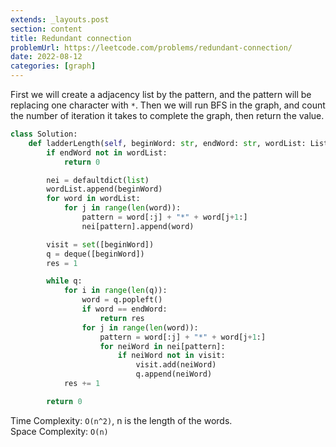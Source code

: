 ```yaml
---
extends: _layouts.post
section: content
title: Redundant connection
problemUrl: https://leetcode.com/problems/redundant-connection/
date: 2022-08-12
categories: [graph]
---
```


First we will create a adjacency list by the pattern, and the pattern will be replacing one character with `*`. Then we will run BFS in the graph, and count the number of iteration it takes to complete the graph, then return the value.

```python
class Solution:
    def ladderLength(self, beginWord: str, endWord: str, wordList: List[str]) -> int:
        if endWord not in wordList:
            return 0

        nei = defaultdict(list)
        wordList.append(beginWord)
        for word in wordList:
            for j in range(len(word)):
                pattern = word[:j] + "*" + word[j+1:]
                nei[pattern].append(word)

        visit = set([beginWord])
        q = deque([beginWord])
        res = 1

        while q:
            for i in range(len(q)):
                word = q.popleft()
                if word == endWord:
                    return res
                for j in range(len(word)):
                    pattern = word[:j] + "*" + word[j+1:]
                    for neiWord in nei[pattern]:
                        if neiWord not in visit:
                            visit.add(neiWord)
                            q.append(neiWord)
            res += 1

        return 0
```

Time Complexity: `O(n^2)`, n is the length of the words. <br/>
Space Complexity: `O(n)`